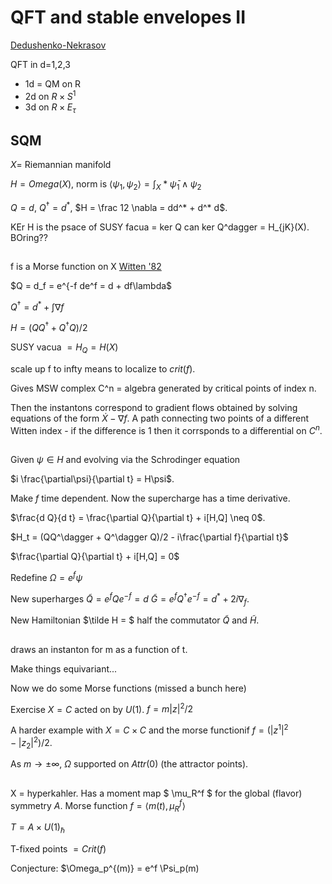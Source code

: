 # QFT and stable envelopes II 

[Dedushenko-Nekrasov]()
[]()
[]()

QFT in d=1,2,3

- 1d = QM on R
- 2d on $R \times S^1$
- 3d on $R \times E_\tau$

## SQM

$X =$ Riemannian manifold

$H = Omega(X)$, norm is 
$\langle \psi_1,\psi_2\rangle = \int_X * \bar \psi_1 \wedge \psi_2$

$Q = d$, $Q^\dagger = d^*$, $H = \frac 12 \nabla = dd^* + d^* d$.

KEr H is the psace of SUSY facua = ker Q can ker Q^dagger = H_{jK}(X).  BOring??

## 
f is a Morse function on X [Witten '82]()

$Q = d_f = e^{-f de^f = d + df\lambda$

$Q^\dagger = d^* + \int \nabla f$

$H = (QQ^\dagger + Q^\dagger Q)/2$

SUSY vacua $= H_Q = H(X)$

scale up f to infty means to localize to $crit(f)$.

Gives MSW complex C^n = algebra generated by critical points of index n.  

Then the instantons correspond to gradient flows obtained by solving equations of the form $\dot X - \nabla f$.  A path connecting two points of a different Witten index - if the difference is 1 then it corrsponds to a differential on $C^n$.

## 

Given $\psi \in H$ and evolving via the Schrodinger equation 

$i \frac{\partial\psi}{\partial t} = H\psi$.

Make $f$ time dependent.  Now the supercharge has a time derivative. 

$\frac{d Q}{d t} = \frac{\partial Q}{\partial t} + i[H,Q] \neq 0$.

$H_t = (QQ^\dagger + Q^\dagger Q)/2 - i\frac{\partial f}{\partial t}$

$\frac{\partial Q}{\partial t} + i[H,Q] = 0$

Redefine $\Omega = e^f \psi$

New superharges $\tilde Q = e^f Q e^{-f} = d$
$\tilde G = e^f Q^\dagger e^{-f} = d^* + 2i\nabla_f$.

New Hamiltonian $\tilde H = $ half the commutator $\tilde Q$ and $\tilde H$.

## 

draws an instanton for m as a function of t.  

Make things equivariant... 

Now we do some Morse functions (missed a bunch here)

Exercise $X = C$ acted on by $U(1)$.  $f = m|z|^2/2$

A harder example with $X = C \times C$ and the morse functionif $f = (|z^1|^2 - |z_2|^2)/2$.  

As $m \to \pm \infty$, $\Omega$ supported on $Attr(0)$ (the attractor points).

## 

X = hyperkahler.  Has a moment map $ \mu_R^f $ for the global (flavor) symmetry $A$.
Morse function $f = \langle m(t),\mu_R^f\rangle$

$T = A\times U(1)_\hbar$

T-fixed points $= Crit(f)$

Conjecture: $\Omega_p^{(m)} = e^f \\Psi_p(m) 